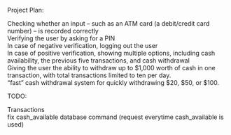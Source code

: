 Project Plan:

Checking whether an input – such as an ATM card (a debit/credit card number) – is recorded correctly              
Verifying the user by asking for a PIN                                                                              
In case of negative verification, logging out the user                                                            
In case of positive verification, showing multiple options, including cash availability, the previous five transactions, and cash withdrawal                          
Giving the user the ability to withdraw up to $1,000 worth of cash in one transaction, with total transactions limited to ten per day.                          
“fast” cash withdrawal system for quickly withdrawing $20, $50, or $100.


TODO:   

Transactions  
fix cash_available database command (request everytime cash_available is used)

